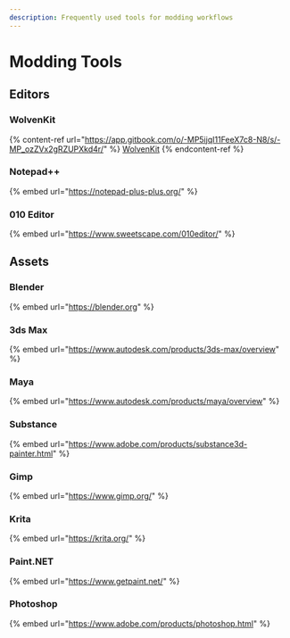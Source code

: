 ```yaml
---
description: Frequently used tools for modding workflows
---
```


# Modding Tools

## Editors

### WolvenKit

{% content-ref url="https://app.gitbook.com/o/-MP5ijqI11FeeX7c8-N8/s/-MP_ozZVx2gRZUPXkd4r/" %}
[WolvenKit](https://app.gitbook.com/o/-MP5ijqI11FeeX7c8-N8/s/-MP\_ozZVx2gRZUPXkd4r/)
{% endcontent-ref %}

### Notepad++

{% embed url="https://notepad-plus-plus.org/" %}

### 010 Editor

{% embed url="https://www.sweetscape.com/010editor/" %}

## Assets

### Blender

{% embed url="https://blender.org" %}

### 3ds Max

{% embed url="https://www.autodesk.com/products/3ds-max/overview" %}

### Maya

{% embed url="https://www.autodesk.com/products/maya/overview" %}

### Substance

{% embed url="https://www.adobe.com/products/substance3d-painter.html" %}

### Gimp

{% embed url="https://www.gimp.org/" %}

### Krita

{% embed url="https://krita.org/" %}

### Paint.NET

{% embed url="https://www.getpaint.net/" %}

### Photoshop

{% embed url="https://www.adobe.com/products/photoshop.html" %}
